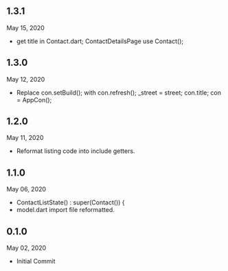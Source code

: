 ## 1.3.1
 May 15, 2020
- get title in Contact.dart; ContactDetailsPage use Contact(); 

## 1.3.0
 May 12, 2020
- Replace con.setBuild(); with con.refresh(); _street = street; con.title; con = AppCon();

## 1.2.0
 May 11, 2020
- Reformat listing code into include getters.

## 1.1.0
 May 06, 2020
- ContactListState() : super(Contact()) {
- model.dart import file reformatted.

## 0.1.0
 May 02, 2020
- Initial Commit
